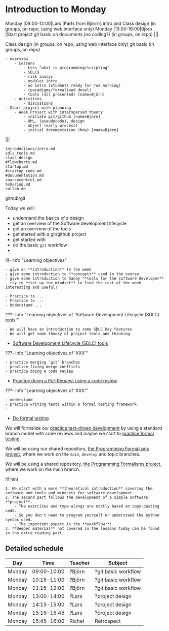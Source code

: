 # Introduction to Monday

Monday   |09:00-12:00|Lars   |Parts from Björn's intro and Class design (in groups, on repo, using web interface only)
Monday   |13:00-16:00|Björn  |Start project git basic on documents (no coding?) (in groups, on repo)
|||


Class design (in groups, on repo, using web interface only)
git basic (in groups, on repo)

    - overview
        - Lessons
            - Less "what is programming/scripting"
            - SDLCs 
            - risk analys
            - modules intro
            - oo intro (students ready for Tue morning)
            - (paradigms/formalised devel)
            - tools (all presented) [name=Björn]
        - Activities
            - discussions
    - Start project with planning
        - Week Project with interspersed theory
            - initiate git/github [name=Björn] 
            - UML, (pseudocode), design
            - object (early process)
            - initial documentation (how) [name=Björn]



|||

    introductions/intro.md
    sdlc_tools.md
    class design
    #flowcharts.md
    startup.md
    #startup_code.md
    #documentation.md
    sourcecontrol.md
    %sharing.md
    collab.md

github/git


Today we will:

- understand the basics of a design
- get an overview of the Software development lifecycle
- get an overview of the tools
- get started with a git/github project
- get started with 
- do the basic `git` workflow
- 


!!!- info "Learning objectives"

    - give an **introduction** to the week
    - give some introduction to **concepts** used in the course
    - give some introduction to handy **tools for the software developer**
    - try to **set up the mindset** to find the rest of the week interesting and useful!
    
    - Practice to ...
    - Practice to ...
    - Understand ...

???- info "Learning objectives of 'Software Development Lifecycle (SDLC) tools'"

    - We will have an introduction to some SDLC key features
    - We will get some theory of project tools and thinking.

- [Software Development Lifecycle (SDLC) tools](introductions/sdlc_tools.md)


???- info "Learning objectives of 'XXX'"

    - practice merging `git` branches
    - practice fixing merge conflicts
    - practice doing a code review

- [Practice doing a Pull Request using a code review](git/apply_merge.md)

???- info "Learning objectives of 'XXX'"

    - understand 
    - practice writing tests within a formal testing framework
    - 
- [Do formal testing](testing/README.md)

We will formalize our [practice test-driven development](tdd/README.md)
by using a standard branch model with code reviews
and maybe we start to [practice formal testing](testing/README.md).

We will be using our shared repository,
[the Programming Formalisms project](https://github.com/programming-formalisms/programming_formalisms_project_summer_2024),
where we work on the `main`, `develop` and topic branches.


We will be using a shared repository,
[the Programming Formalisms project](https://github.com/programming-formalisms/programming_formalisms_project_summer_2024),
where we work on the main branch.

!!! hint

    1. We start with a more **theoretical introduction** covering the software and tools and mindsets for software development.
    2. The second part follows the development of a simple software **project**.
        - The exercises and type-alongs are mostly based on copy-pasting code.
        - So you don't need to program yourself or understand the python syntax used.
        - The important aspect is the **workflow**!
    3. **Deeper material** not covered in the lessons today can be found in the extra reading part.



## Detailed schedule

Day      |Time       |Teacher|Subject
---------|-----------|-------|-----------------------------------------------------------
Monday   |09:00-10:00|?Björn |?git basic workflow
Monday   |10:15-11:00|?Björn |?git basic workflow
Monday   |11:15-12:00|?Björn |?git basic workflow
Monday   |13:00-14:00|?Lars  |?project design
Monday   |14:15-15:00|?Lars  |?project design
Monday   |15:15-15:45|?Lars  |?project design
Monday   |15:45-16:00|Richel |Retrospect

